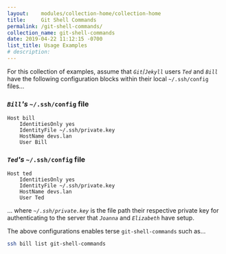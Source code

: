 ```yaml
---
layout:    modules/collection-home/collection-home
title:     Git Shell Commands
permalink: /git-shell-commands/
collection_name: git-shell-commands
date: 2019-04-22 11:12:15 -0700
list_title: Usage Examples
# description:
---
```


For this collection of examples, assume that _`Git`_/_`Jekyll`_ users _`Ted`_ and _`Bill`_ have the following configuration blocks within their local `~/.ssh/config` files...


### _`Bill`'s_ `~/.ssh/config` file


```
Host bill
    IdentitiesOnly yes
    IdentityFile ~/.ssh/private.key
    HostName devs.lan
    User Bill
```


### _`Ted`'s_ `~/.ssh/config` file


```
Host ted
    IdentitiesOnly yes
    IdentityFile ~/.ssh/private.key
    HostName devs.lan
    User Ted
```


... where _`~/.ssh/private.key`_ is the file path their respective private key for authenticating to the server that _`Joanna`_ and _`Elizabeth`_ have setup.


The above configurations enables terse `git-shell-commands` such as...


```bash
ssh bill list git-shell-commands
```
